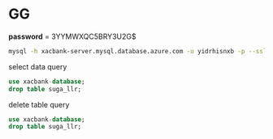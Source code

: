 # GG

**password** = 3YYMWXQC5BRY3U2G$

```bash
mysql -h xacbank-server.mysql.database.azure.com -u yidrhisnxb -p --ssl-ca=/home/site/wwwroot/DigiCertGlobalRootCA.crt.pem 
```

select data query
```sql
use xacbank-database;
drop table suga_llr;
```

delete table query
```sql
use xacbank-database;
drop table suga_llr;
```